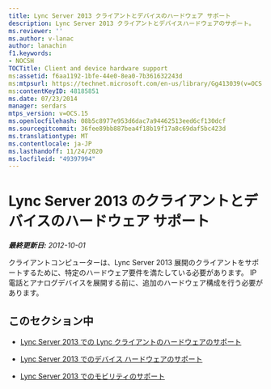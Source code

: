 ```yaml
---
title: Lync Server 2013 クライアントとデバイスのハードウェア サポート
description: Lync Server 2013 クライアントとデバイスハードウェアのサポート。
ms.reviewer: ''
ms.author: v-lanac
author: lanachin
f1.keywords:
- NOCSH
TOCTitle: Client and device hardware support
ms:assetid: f6aa1192-1bfe-44e0-8ea0-7b361632243d
ms:mtpsurl: https://technet.microsoft.com/en-us/library/Gg413039(v=OCS.15)
ms:contentKeyID: 48185851
ms.date: 07/23/2014
manager: serdars
mtps_version: v=OCS.15
ms.openlocfilehash: 08b5c8977e953d6dac7a94462513eed6cf130dcf
ms.sourcegitcommit: 36fee89bb887bea4f18b19f17a8c69daf5bc423d
ms.translationtype: MT
ms.contentlocale: ja-JP
ms.lasthandoff: 11/24/2020
ms.locfileid: "49397994"
---
```

# <a name="client-and-device-hardware-support-in-lync-server-2013"></a>Lync Server 2013 のクライアントとデバイスのハードウェア サポート

<div data-xmlns="http://www.w3.org/1999/xhtml">

<div class="topic" data-xmlns="http://www.w3.org/1999/xhtml" data-msxsl="urn:schemas-microsoft-com:xslt" data-cs="https://msdn.microsoft.com/">

<div data-asp="https://msdn2.microsoft.com/asp">



</div>

<div id="mainSection">

<div id="mainBody">

<span> </span>

_**最終更新日:** 2012-10-01_

クライアントコンピューターは、Lync Server 2013 展開のクライアントをサポートするために、特定のハードウェア要件を満たしている必要があります。 IP 電話とアナログデバイスを展開する前に、追加のハードウェア構成を行う必要があります。

<div>

## <a name="in-this-section"></a>このセクション中

  - [Lync Server 2013 での Lync クライアントのハードウェアのサポート](lync-server-2013-lync-client-hardware-support.md)

  - [Lync Server 2013 でのデバイス ハードウェアのサポート](lync-server-2013-device-hardware-support.md)

  - [Lync Server 2013 でのモビリティのサポート](lync-server-2013-mobility-support.md)

</div>

</div>

<span> </span>

</div>

</div>

</div>

